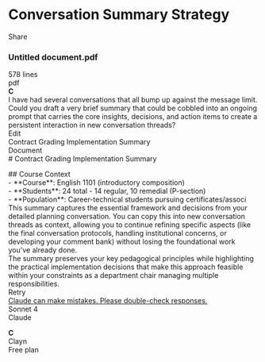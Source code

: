 ﻿# <a name="_xens5mdjt771"></a>Conversation Summary Strategy
Share
### <a name="_1pftoj7dm48z"></a>**Untitled document.pdf**
578 lines\
pdf\
**C**\
I have had several conversations that all bump up against the message limit. Could you draft a very brief summary that could be cobbled into an ongoing prompt that carries the core insights, decisions, and action items to create a persistent interaction in new conversation threads?\
Edit\
Contract Grading Implementation Summary\
Document\
\# Contract Grading Implementation Summary

\## Course Context\
\- \*\*Course\*\*: English 1101 (introductory composition)\
\- \*\*Students\*\*: 24 total - 14 regular, 10 remedial (P-section)\
\- \*\*Population\*\*: Career-technical students pursuing certificates/associ\
This summary captures the essential framework and decisions from your detailed planning conversation. You can copy this into new conversation threads as context, allowing you to continue refining specific aspects (like the final conversation protocols, handling institutional concerns, or developing your comment bank) without losing the foundational work you've already done.\
The summary preserves your key pedagogical principles while highlighting the practical implementation decisions that make this approach feasible within your constraints as a department chair managing multiple responsibilities.\
Retry\
[Claude can make mistakes. Please double-check responses.](https://support.anthropic.com/en/articles/8525154-claude-is-providing-incorrect-or-misleading-responses-what-s-going-on)\
Sonnet 4\
Claude

**C**\
Clayn\
Free plan

